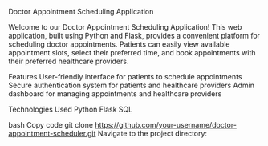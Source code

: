 Doctor Appointment Scheduling Application

Welcome to our Doctor Appointment Scheduling Application! This web application, built using Python and Flask, provides a convenient platform for scheduling doctor appointments. Patients can easily view available appointment slots, select their preferred time, and book appointments with their preferred healthcare providers.

Features
User-friendly interface for patients to schedule appointments
Secure authentication system for patients and healthcare providers
Admin dashboard for managing appointments and healthcare providers

Technologies Used
Python
Flask
SQL



bash
Copy code
git clone https://github.com/your-username/doctor-appointment-scheduler.git
Navigate to the project directory:
